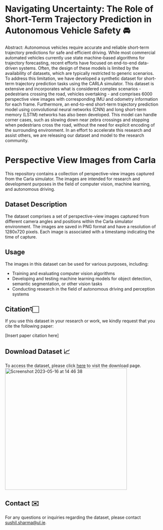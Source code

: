 # Navigating Uncertainty: The Role of Short-Term Trajectory Prediction in Autonomous Vehicle Safety 🚘
Abstract: Autonomous vehicles require accurate and reliable short-term trajectory predictions for safe and efficient driving. While most commercial automated vehicles currently use state machine-based algorithms for trajectory forecasting, recent efforts have focused on end-to-end data-driven systems. Often, the design of these models is limited by the availability of datasets, which are typically restricted to generic scenarios. To address this limitation, we have developed a synthetic dataset for short-term trajectory prediction tasks using the CARLA simulator. This dataset is extensive and incorporates what is considered complex scenarios - pedestrians crossing the road, vehicles overtaking - and comprises 6000 perspective view images with corresponding IMU and odometry information for each frame. Furthermore, an end-to-end short-term trajectory prediction model using convolutional neural networks (CNN) and long short-term memory (LSTM) networks has also been developed. This model can handle corner cases, such as slowing down near zebra crossings and stopping when pedestrians cross the road, without the need for explicit encoding of the surrounding environment. In an effort to accelerate this research and assist others, we are releasing our dataset and model to the research community.


# Perspective View Images from Carla

This repository contains a collection of perspective-view images captured from the Carla simulator. The images are intended for research and development purposes in the field of computer vision, machine learning, and autonomous driving.

## Dataset Description

The dataset comprises a set of perspective-view images captured from different camera angles and positions within the Carla simulator environment. The images are saved in PNG format and have a resolution of 1280x720 pixels. Each image is associated with a timestamp indicating the time of capture.


## Usage

The images in this dataset can be used for various purposes, including:

- Training and evaluating computer vision algorithms
- Developing and testing machine learning models for object detection, semantic segmentation, or other vision tasks
- Conducting research in the field of autonomous driving and perception systems

## Citation👇🏻

If you use this dataset in your research or work, we kindly request that you cite the following paper:

[Insert paper citation here]

## Download Dataset 📈

To access the dataset, please click [here](https://drive.google.com/drive/folders/1JPb64bGV88ymZkJrUBaKQg12tToZVF7T?usp=sharing) to visit the download page.
<img width="400" alt="Screenshot 2023-05-16 at 14 46 38" src="https://github.com/sharmasushil/Navigating-Uncertainty-Trajectory-Prediction/assets/70905483/5b6d04b4-ad09-4927-a783-2f3e70d9e02d">


## Contact ✉️

For any questions or inquiries regarding the dataset, please contact [sushil.sharma@ul.ie](sushil.sharma@ul.ie).

